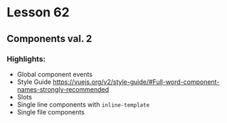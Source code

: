 # Lesson 62
## Components val. 2
### Highlights:

- Global component events
- Style Guide https://vuejs.org/v2/style-guide/#Full-word-component-names-strongly-recommended
- Slots 
- Single line components with ```inline-template```
- Single file components